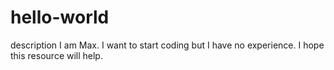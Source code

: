 # hello-world
description
I am Max. I want to start coding but I have no experience. I hope this resource will help.

